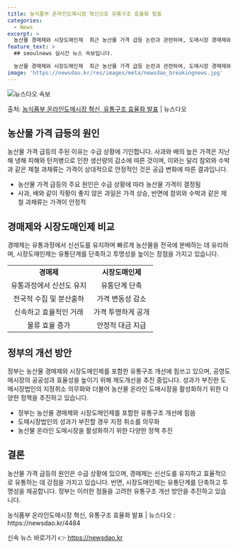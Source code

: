 ```yaml
---
title: 농식품부 온라인도매시장 혁신으로 유통구조 효율화 발표
categories:
  - News
excerpt: >
  농산물 경매제와 시장도매인제  최근 농산물 가격 급등 논란과 관련하여, 도매시장 경매제와 시장도매인제의 장단…
feature_text: >
  ## seoulnews 실시간 뉴스 속보입니다.

  농산물 경매제와 시장도매인제  최근 농산물 가격 급등 논란과 관련하여, 도매시장 경매제와 시장도매인제의 장단…
image: 'https://newsdao.kr/res/images/meta/newsdao_breakingnews.jpg'
---
```


![뉴스다오 속보](https://newsdao.kr/res/images/meta/newsdao_breakingnews.jpg)

<p>출처: <a href="https://newsdao.kr/4484" rel="dofollow">농식품부 온라인도매시장 혁신, 유통구조 효율화 발표</a> | 뉴스다오</p>

<h2 data-ke-size="size26">농산물 가격 급등의 원인</h2>
<p data-ke-size="size16">농산물 가격 급등의 주된 이유는 수급 상황에 기인합니다. 사과와 배의 높은 가격은 지난해 냉해 피해와 탄저병으로 인한 생산량의 감소에 따른 것이며, 이와는 달리 참외와 수박과 같은 제철 과채류는 가격이 상대적으로 안정적인 것은 공급 변화에 따른 결과입니다.</p>
<ul>
<li>농산물 가격 급등의 주요 원인은 수급 상황에 따라 농산물 가격이 결정됨</li>
<li>사과, 배와 같이 작황이 좋지 않은 과일은 가격 상승, 반면에 참외와 수박과 같은 제철 과채류는 가격이 안정적</li>
</ul>

<h2 data-ke-size="size26">경매제와 시장도매인제 비교</h2>
<p data-ke-size="size16">경매제는 유통과정에서 신선도를 유지하며 빠르게 농산물을 전국에 분배하는 데 유리하며, 시장도매인제는 유통단계를 단축하고 투명성을 높이는 장점을 가지고 있습니다.</p>
<table>
<tr>
<td style="text-align: center; height: 17px;"><b>경매제</b></td>
<td style="text-align: center; height: 17px;"><b>시장도매인제</b></td>
</tr>
<tr>
<td style="text-align: center; height: 17px;">유통과정에서 신선도 유지</td>
<td style="text-align: center; height: 17px;">유통단계 단축</td>
</tr>
<tr>
<td style="text-align: center; height: 17px;">전국적 수집 및 분산출하</td>
<td style="text-align: center; height: 17px;">가격 변동성 감소</td>
</tr>
<tr>
<td style="text-align: center; height: 17px;">신속하고 효율적인 거래</td>
<td style="text-align: center; height: 17px;">가격 투명하게 공개</td>
</tr>
<tr>
<td style="text-align: center; height: 17px;">물류 효율 증가</td>
<td style="text-align: center; height: 17px;">안정적 대금 지급</td>
</tr>
</table>

<h2 data-ke-size="size26">정부의 개선 방안</h2>
<p data-ke-size="size16">정부는 농산물 경매제와 시장도매인제를 포함한 유통구조 개선에 힘쓰고 있으며, 공영도매시장의 공공성과 효율성을 높이기 위해 제도개선을 추진 중입니다. 성과가 부진한 도매시장법인의 지정취소 의무화와 더불어 농산물 온라인 도매시장을 활성화하기 위한 다양한 정책을 추진하고 있습니다.</p>
<ul>
<li>정부는 농산물 경매제와 시장도매인제를 포함한 유통구조 개선에 힘씀</li>
<li>도매시장법인의 성과가 부진할 경우 지정 취소를 의무화</li>
<li>농산물 온라인 도매시장을 활성화하기 위한 다양한 정책 추진</li>
</ul>

<h2 data-ke-size="size26">결론</h2>
<p data-ke-size="size16">농산물 가격 급등의 원인은 수급 상황에 있으며, 경매제는 신선도를 유지하고 효율적으로 유통하는 데 강점을 가지고 있습니다. 반면, 시장도매인제는 유통단계를 단축하고 투명성을 제공합니다. 정부는 이러한 점들을 고려한 유통구조 개선 방안을 추진하고 있습니다.</p>
<p data-ke-size="size16">농식품부 온라인도매시장 혁신, 유통구조 효율화 발표 | 뉴스다오  : https://newsdao.kr/4484</p>
 

신속 뉴스 바로가기 👉 <a href="https://newsdao.kr" rel="dofollow">https://newsdao.kr</a>


